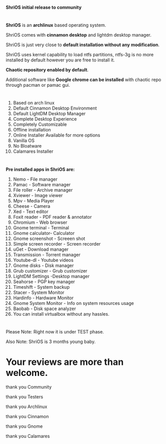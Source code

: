 **ShriOS initial release to community**

#
**ShriOS** is an **archlinux** based operating system.

ShriOS comes with **cinnamon desktop** and lightdm desktop manager.

ShriOS is just very close to **default installation without any modification**.

ShriOS uses kernel capability to load ntfs partitions, ntfs-3g is
no more installed by default however you are free to install it.

**Chaotic repository enabled by default**.

Additional software like **Google chrome can be installed**
with chaotic repo through pacman or pamac gui.
#
1. Based on arch linux
2. Default Cinnamon Desktop Environment
3. Default LightDM Desktop Manager
4. Complete Desktop Experience
5. Completely Customizable
6. Offline installation
7. Online Installer Available for more options
8. Vanilla OS
9. No Bloatware
10. Calamares Installer
#
**Pre installed apps in ShriOS are:**
1. Nemo - File manager
2. Pamac - Software manager
3. File roller - Archive manager
4. Xviewer - Image viewer
5. Mpv - Media Player
6. Cheese - Camera
7. Xed - Text editor
8. Foxit reader - PDF reader & annotator
9. Chromium - Web browser
10. Gnome terminal - Terminal
11. Gnome calculator- Calculator
12. Gnome screenshot - Screeen shot
13. Simple screen recorder - Screen recorder
14. uGet - Download manager
15. Transmission - Torrent manager
16. Youtube-dl - Youtube videos
17. Gnome disks - Disk manager
18. Grub customizer - Grub customizer
19. LightDM Settings -Desktop manager
20. Seahorse - PGP key manager
21. Timeshift - System backup
22. Stacer - System Monitor
23. Hardinfo - Hardware Monitor
24. Gnome System Monitor - Info on system resources usage
25. Baobab - Disk space analyzer
26. You can install virtualbox without any hassles.
#
Please Note: Right now it is under TEST phase.

Also Note: ShriOS is 3 months young baby.

# Your reviews are more than welcome.

thank you Community

thank you Testers

thank you Archlinux

thank you Cinnamon

thank you Gnome

thank you Calamares
